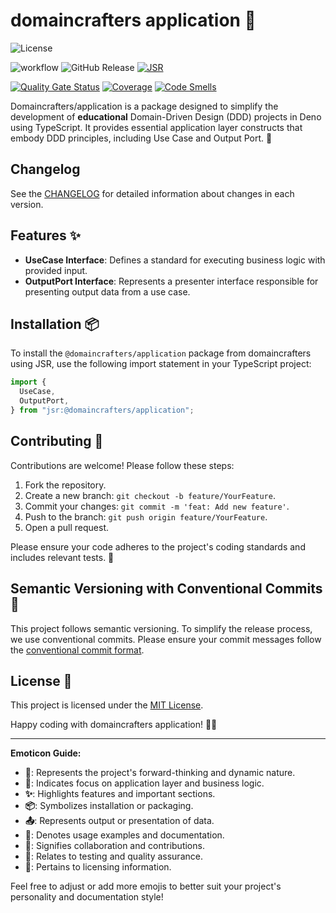 # domaincrafters application 🎯

![License](https://img.shields.io/badge/license-MIT-blue.svg)

![workflow](https://github.com/domaincrafters/ddd_deno_application/actions/workflows/ci.yml/badge.svg)
![GitHub Release](https://img.shields.io/github/v/release/domaincrafters/ddd_deno_application)
[![JSR](https://jsr.io/badges/@domaincrafters/application)](https://jsr.io/@domaincrafters/application)

[![Quality Gate Status](https://sonarcloud.io/api/project_badges/measure?project=domaincrafters.deno.application&metric=alert_status)](https://sonarcloud.io/summary/new_code?id=domaincrafters.deno.application)
[![Coverage](https://sonarcloud.io/api/project_badges/measure?project=domaincrafters.deno.application&metric=coverage)](https://sonarcloud.io/summary/new_code?id=domaincrafters.deno.application)
[![Code Smells](https://sonarcloud.io/api/project_badges/measure?project=domaincrafters.deno.application&metric=code_smells)](https://sonarcloud.io/summary/new_code?id=domaincrafters.deno.application)

Domaincrafters/application is a package designed to simplify the development of **educational** Domain-Driven Design (DDD) projects in Deno using TypeScript. It provides essential application layer constructs that embody DDD principles, including Use Case and Output Port. 🎯

## Changelog

See the [CHANGELOG](CHANGELOG.md) for detailed information about changes in each version.

## Features ✨

- **UseCase Interface**: Defines a standard for executing business logic with provided input.
- **OutputPort Interface**: Represents a presenter interface responsible for presenting output data from a use case.

## Installation 📦

To install the `@domaincrafters/application` package from domaincrafters using JSR, use the following import statement in your TypeScript project:

```typescript
import {
  UseCase,
  OutputPort,
} from "jsr:@domaincrafters/application";
```

## Contributing 🤝

Contributions are welcome! Please follow these steps:

1. Fork the repository.
2. Create a new branch: `git checkout -b feature/YourFeature`.
3. Commit your changes: `git commit -m 'feat: Add new feature'`.
4. Push to the branch: `git push origin feature/YourFeature`.
5. Open a pull request.

Please ensure your code adheres to the project's coding standards and includes relevant tests. 🧪

## Semantic Versioning with Conventional Commits 🔄

This project follows semantic versioning. To simplify the release process, we use conventional commits. Please ensure your commit messages follow the [conventional commit format](https://www.conventionalcommits.org/en/v1.0.0/).

## License 📝

This project is licensed under the [MIT License](LICENSE).

Happy coding with domaincrafters application! 🚀✨

---

**Emoticon Guide:**

- **🚀**: Represents the project's forward-thinking and dynamic nature.
- **🎯**: Indicates focus on application layer and business logic.
- **✨**: Highlights features and important sections.
- **📦**: Symbolizes installation or packaging.
- **📤**: Represents output or presentation of data.
- **📖**: Denotes usage examples and documentation.
- **🤝**: Signifies collaboration and contributions.
- **🧪**: Relates to testing and quality assurance.
- **📝**: Pertains to licensing information.

Feel free to adjust or add more emojis to better suit your project's personality and documentation style!